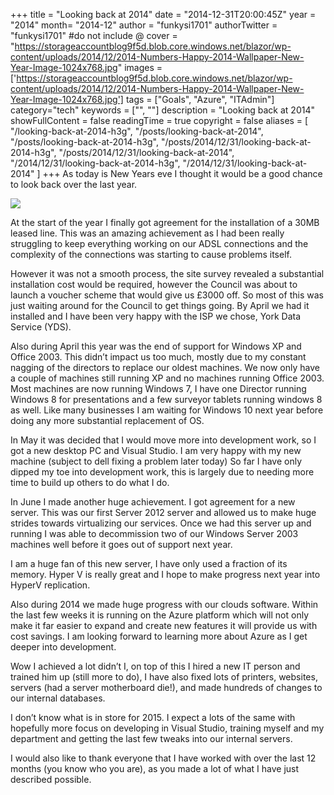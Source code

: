 +++
title = "Looking back at 2014"
date = "2014-12-31T20:00:45Z"
year = "2014"
month= "2014-12"
author = "funkysi1701"
authorTwitter = "funkysi1701" #do not include @
cover = "https://storageaccountblog9f5d.blob.core.windows.net/blazor/wp-content/uploads/2014/12/2014-Numbers-Happy-2014-Wallpaper-New-Year-Image-1024x768.jpg"
images = ['https://storageaccountblog9f5d.blob.core.windows.net/blazor/wp-content/uploads/2014/12/2014-Numbers-Happy-2014-Wallpaper-New-Year-Image-1024x768.jpg']
tags = ["Goals", "Azure", "ITAdmin"]
category="tech"
keywords = ["", ""]
description =  "Looking back at 2014"
showFullContent = false
readingTime = true
copyright = false
aliases = [
    "/looking-back-at-2014-h3g",
    "/posts/looking-back-at-2014",
    "/posts/looking-back-at-2014-h3g",
    "/posts/2014/12/31/looking-back-at-2014-h3g",
    "/posts/2014/12/31/looking-back-at-2014",
    "/2014/12/31/looking-back-at-2014-h3g",
    "/2014/12/31/looking-back-at-2014"
]
+++
As today is New Years eve I thought it would be a good chance to look back over the last year.

![](https://storageaccountblog9f5d.blob.core.windows.net/blazor/wp-content/uploads/2014/12/tangle.jpg?resize=300%2C256&ssl=1)

At the start of the year I finally got agreement for the installation of a 30MB leased line. This was an amazing achievement as I had been really struggling to keep everything working on our ADSL connections and the complexity of the connections was starting to cause problems itself.

However it was not a smooth process, the site survey revealed a substantial installation cost would be required, however the Council was about to launch a voucher scheme that would give us £3000 off. So most of this was just waiting around for the Council to get things going. By April we had it installed and I have been very happy with the ISP we chose, York Data Service (YDS).

Also during April this year was the end of support for Windows XP and Office 2003. This didn’t impact us too much, mostly due to my constant nagging of the directors to replace our oldest machines. We now only have a couple of machines still running XP and no machines running Office 2003. Most machines are now running Windows 7, I have one Director running Windows 8 for presentations and a few surveyor tablets running windows 8 as well. Like many businesses I am waiting for Windows 10 next year before doing any more substantial replacement of OS.

In May it was decided that I would move more into development work, so I got a new desktop PC and Visual Studio. I am very happy with my new machine (subject to dell fixing a problem later today) So far I have only dipped my toe into development work, this is largely due to needing more time to build up others to do what I do.

In June I made another huge achievement. I got agreement for a new server. This was our first Server 2012 server and allowed us to make huge strides towards virtualizing our services. Once we had this server up and running I was able to decommission two of our Windows Server 2003 machines well before it goes out of support next year.

I am a huge fan of this new server, I have only used a fraction of its memory. Hyper V is really great and I hope to make progress next year into HyperV replication.

Also during 2014 we made huge progress with our clouds software. Within the last few weeks it is running on the Azure platform which will not only make it far easier to expand and create new features it will provide us with cost savings. I am looking forward to learning more about Azure as I get deeper into development.

Wow I achieved a lot didn’t I, on top of this I hired a new IT person and trained him up (still more to do), I have also fixed lots of printers, websites, servers (had a server motherboard die!), and made hundreds of changes to our internal databases.

I don’t know what is in store for 2015. I expect a lots of the same with hopefully more focus on developing in Visual Studio, training myself and my department and getting the last few tweaks into our internal servers.

I would also like to thank everyone that I have worked with over the last 12 months (you know who you are), as you made a lot of what I have just described possible.

